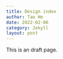 ```yaml
---
title: Design index
author: Tao He
date: 2022-02-06
category: Jekyll
layout: post
---
```


This is an draft page.
